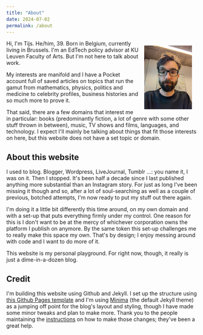 ```yaml
---
title: "About"
date: 2024-07-02
permalink: /about
---
```

<img src="docs/assets/images/about.jpg" style="width: 25%; float: right; margin: 1em;" />

Hi, I'm Tijs. He/him, 39. Born in Belgium, currently living in Brussels. I'm an EdTech policy advisor at KU Leuven Faculty of Arts. But I'm not here to talk about work.

My interests are manifold and I have a Pocket account full of saved articles on topics that run the gamut from mathematics, physics, politics and medicine to celebrity profiles, business histories and so much more to prove it.

That said, there are a few domains that interest me in particular: books (predominantly fiction, a lot of genre with some other stuff thrown in between), music, TV shows and films, languages, and technology. I expect I'll mainly be talking about things that fit those interests on here, but this website does not have a set topic or domain.

## About this website
I used to blog. Blogger, Wordpress, LiveJournal, Tumblr ...: you name it, I was on it. Then I stopped. It's been half a decade since I last published anything more substantial than an Instagram story. For just as long I've been missing it though and so, after a lot of soul-searching as well as a couple of previous, botched attempts, I'm now ready to put my stuff out there again.

I'm doing it a little bit differently this time around, on my own domain and with a set-up that puts everything firmly under my control. One reason for this is I don't want to be at the mercy of whichever corporation owns the platform I publish on anymore. By the same token this set-up challenges me to really make this space my own. That's by design; I enjoy messing around with code and I want to do more of it. 

This website is my personal playground. For right now, though, it really is just a dime-in-a-dozen blog.

## Credit
I'm building this website using Github and Jekyll. I set up the structure using [this Github Pages template](https://github.com/skills/github-pages) and I'm using [Minima](https://github.com/jekyll/minima) (the default Jekyll theme) as a jumping off point for the blog's layout and styling, though I have made some minor tweaks and plan to make more. Thank you to the people maintaining the [instructions](https://github.com/jekyll/minima/blob/master/README.md) on how to make those changes; they've been a great help.
